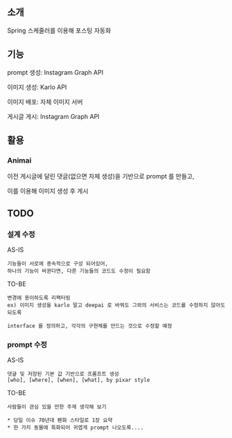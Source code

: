 ## 소개

Spring 스케줄러를 이용해 포스팅 자동화

## 기능

prompt 생성: Instagram Graph API

이미지 생성: Karlo API

이미지 배포: 자체 이미지 서버

게시글 게시: Instagram Graph API

## 활용

### Animai

이전 게시글에 달린 댓글(없으면 자체 생성)을 기반으로 prompt 를 만들고,

이를 이용해 이미지 생성 후 게시

## TODO

### 설계 수정

AS-IS

```
기능들이 서로에 종속적으로 구성 되어있어,
하나의 기능이 바뀐다면, 다른 기능들의 코드도 수정이 필요함
```

TO-BE

```
변경에 용이하도록 리팩터링
ex) 이미지 생성을 karlo 말고 deepai 로 바꿔도 그외의 서비스는 코드를 수정하지 않아도 되도록

interface 를 정의하고, 각각의 구현체를 만드는 것으로 수정할 예정
```

### prompt 수정

AS-IS

```
댓글 및 저장된 기본 값 기반으로 프롬프트 생성
[who], [where], [when], [what], by pixar style
```

TO-BE

```
사람들이 관심 있을 만한 주제 생각해 보기

* 당일 이슈 70년대 펜화 스타일로 1장 요약 
* 한 가지 동물에 특화되어 귀엽게 prompt 나오도록.... 
```
